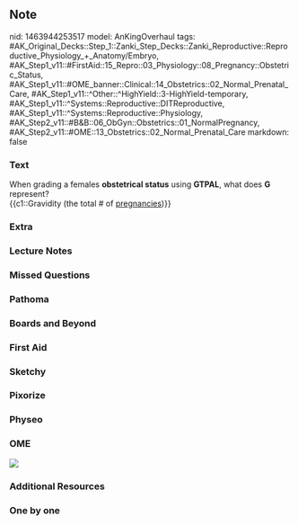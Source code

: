 ## Note
nid: 1463944253517
model: AnKingOverhaul
tags: #AK_Original_Decks::Step_1::Zanki_Step_Decks::Zanki_Reproductive::Reproductive_Physiology_+_Anatomy/Embryo, #AK_Step1_v11::#FirstAid::15_Repro::03_Physiology::08_Pregnancy::Obstetric_Status, #AK_Step1_v11::#OME_banner::Clinical::14_Obstetrics::02_Normal_Prenatal_Care, #AK_Step1_v11::^Other::^HighYield::3-HighYield-temporary, #AK_Step1_v11::^Systems::Reproductive::DITReproductive, #AK_Step1_v11::^Systems::Reproductive::Physiology, #AK_Step2_v11::#B&B::06_ObGyn::Obstetrics::01_NormalPregnancy, #AK_Step2_v11::#OME::13_Obstetrics::02_Normal_Prenatal_Care
markdown: false

### Text
<div>
  When grading a females <b>obstetrical status</b> using
  <b>GTPAL</b>, what does <b>G</b> represent?
</div>
<div>
  {{c1::Gravidity (the total # of <u>pregnancies</u>)}}
</div>

### Extra


### Lecture Notes


### Missed Questions


### Pathoma


### Boards and Beyond


### First Aid


### Sketchy


### Pixorize


### Physeo


### OME
<div class="ome-widget">
  <a href=
  "https://onlinemeded.org/spa/obstetrics/normal-prenatal-care/acquire?ref=anki">
  <img src="_OME_AnkiFlashcards_Lesson_1.png"></a>
</div>

### Additional Resources


### One by one


